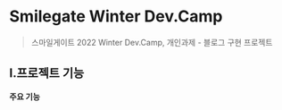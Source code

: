 # Smilegate Winter Dev.Camp

> 스마일게이트 2022 Winter Dev.Camp, 개인과제 - 블로그 구현 프로젝트


## I.프로젝트 기능
**주요 기능**
